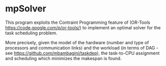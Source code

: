 mpSolver
========

This program exploits the Contraint Programming feature of (OR-Tools
https://code.google.com/p/or-tools/) to implement an optimal solver for the
task scheduling problem.

More precisely, given the model of the hardware (number and type of processors
and communication links) and the workload (in terms of DAG - see
https://github.com/mbambagini/taskdep), the task-to-CPU assignment and 
scheduling which minimizes the makespan is found.
